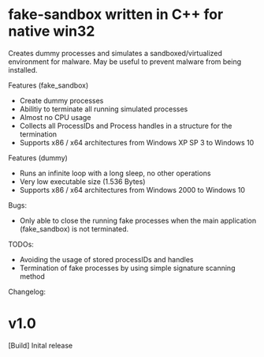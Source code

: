 # fake-sandbox written in C++ for native win32
Creates dummy processes and simulates a sandboxed/virtualized environment for malware. May be useful to prevent malware from being installed.

Features (fake_sandbox)
+ Create dummy processes
+ Abilitiy to terminate all running simulated processes
+ Almost no CPU usage
+ Collects all ProcessIDs and Process handles in a structure for the termination
+ Supports x86 / x64 architectures from Windows XP SP 3 to Windows 10

Features (dummy)
+ Runs an infinite loop with a long sleep, no other operations
+ Very low executable size (1.536 Bytes)
+ Supports x86 / x64 architectures from Windows 2000 to Windows 10

Bugs:
+ Only able to close the running fake processes when the main application (fake_sandbox) is not terminated. 

TODOs:
+ Avoiding the usage of stored processIDs and handles
+ Termination of fake processes by using simple signature scanning method

Changelog: 
# v1.0 
  [Build] Inital release
